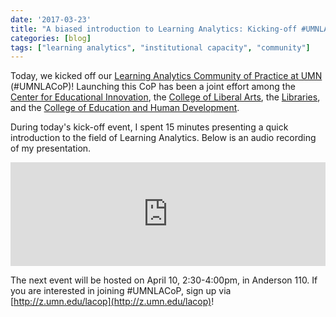 ```yaml
---
date: '2017-03-23'
title: "A biased introduction to Learning Analytics: Kicking-off #UMNLACoP"
categories: [blog]
tags: ["learning analytics", "institutional capacity", "community"]
---
```


<!-- image: /assets/article_images/community.jpg

![](/images/article_images/community.jpg)

*(Photo Credit: [Blue Diamond Gallery](http://www.thebluediamondgallery.com/wooden-tile/c/community.html))* -->

Today, we kicked off our [Learning Analytics Community of Practice at UMN](https://cei.umn.edu/courses-programs/learning-analytics-community-practice) (#UMNLACoP)! Launching this CoP has been a joint effort among the [Center for Educational Innovation](https://cei.umn.edu/), the [College of Liberal Arts](https://cla.umn.edu/), the [Libraries](https://www.lib.umn.edu), and the [College of Education and Human Development](https://cehd.umn.edu).

During today's kick-off event, I spent 15 minutes presenting a quick introduction to the field of Learning Analytics. Below is an audio recording of my presentation.

<iframe width="100%" height="166" scrolling="no" frameborder="no" src="https://w.soundcloud.com/player/?url=https%3A//api.soundcloud.com/tracks/314202983&amp;color=ff5500&amp;auto_play=false&amp;hide_related=false&amp;show_comments=true&amp;show_user=true&amp;show_reposts=false"></iframe>

The next event will be hosted on April 10, 2:30-4:00pm, in Anderson 110. If you are interested in joining #UMNLACoP, sign up via [http://z.umn.edu/lacop](http://z.umn.edu/lacop)!
